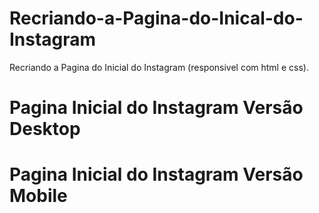 # Recriando-a-Pagina-do-Inical-do-Instagram
Recriando a Pagina do Inicial do Instagram (responsivel com html e css).

<h1>Pagina Inicial do Instagram Versão Desktop </h1>




<h1> Pagina Inicial do Instagram Versão Mobile</h1>


